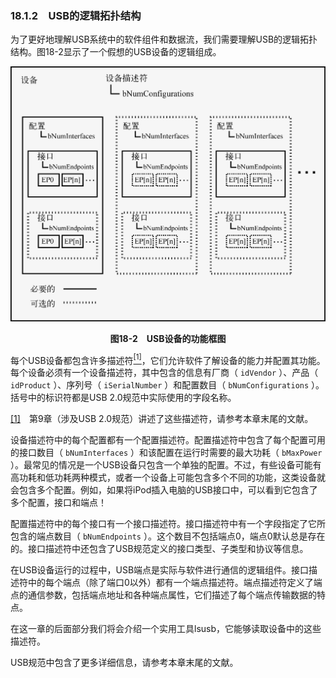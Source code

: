 ### 18.1.2　USB的逻辑拓扑结构

为了更好地理解USB系统中的软件组件和数据流，我们需要理解USB的逻辑拓扑结构。图18-2显示了一个假想的USB设备的逻辑组成。

![534.png](../images/534.png)
<center class="my_markdown"><b class="my_markdown">图18-2　USB设备的功能框图</b></center>

每个USB设备都包含许多描述符<a class="my_markdown" href="['#anchor181']"><sup class="my_markdown">[1]</sup></a>，它们允许软件了解设备的能力并配置其功能。每个设备必须有一个设备描述符，其中包含的信息有厂商（ `idVendor` ）、产品（ `idProduct` ）、序列号（ `iSerialNumber` ）和配置数目（ `bNumConfigurations` ）。括号中的标识符都是USB 2.0规范中实际使用的字段名称。

<a class="my_markdown" href="['#ac181']">[1]</a>　第9章（涉及USB 2.0规范）讲述了这些描述符，请参考本章末尾的文献。

设备描述符中的每个配置都有一个配置描述符。配置描述符中包含了每个配置可用的接口数目（ `bNumInterfaces` ）和该配置在运行时需要的最大功耗（ `bMaxPower` ）。最常见的情况是一个USB设备只包含一个单独的配置。不过，有些设备可能有高功耗和低功耗两种模式，或者一个设备上可能包含多个不同的功能，这类设备就会包含多个配置。例如，如果将iPod插入电脑的USB接口中，可以看到它包含了多个配置，接口和端点！

配置描述符中的每个接口有一个接口描述符。接口描述符中有一个字段指定了它所包含的端点数目（ `bNumEndpoints` ）。这个数目不包括端点0，端点0默认总是存在的。接口描述符中还包含了USB规范定义的接口类型、子类型和协议等信息。

在USB设备运行的过程中，USB端点是实际与软件进行通信的逻辑组件。接口描述符中的每个端点（除了端口0以外）都有一个端点描述符。端点描述符定义了端点的通信参数，包括端点地址和各种端点属性，它们描述了每个端点传输数据的特点。

在这一章的后面部分我们将会介绍一个实用工具lsusb，它能够读取设备中的这些描述符。

USB规范中包含了更多详细信息，请参考本章末尾的文献。

